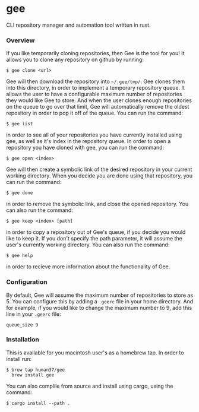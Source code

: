 # gee
CLI repository manager and automation tool written in rust.

### Overview
If you like temporarily cloning repositories, then Gee is the tool for you! It allows you to clone any repository on github by running:

    $ gee clone <url>

Gee will then download the repository into ```~/.gee/tmp/```. Gee clones them into this directory, in order to implement a temporary repository queue. It allows the user to have a configurable maximum number of repositories they would like Gee to store. And when the user clones enough repositories on the queue to go over that limit, Gee will automatically remove the oldest repository in order to pop it off of the queue. You can run the command:

    $ gee list

in order to see all of your repositories you have currently installed using gee, as well as it's index in the repository queue. In order to open a repository you have cloned with gee, you can run the command:

    $ gee open <index>

Gee will then create a symbolic link of the desired repository in your current working directory. When you decide you are done using that repository, you can run the command:

    $ gee done

in order to remove the symbolic link, and close the opened repository. You can also run the command:

    $ gee keep <index> [path]

in order to copy a repository out of Gee's queue, if you decide you would like to keep it. If you don't specify the path parameter, it will assume the user's currently working directory. You can also run the command:

    $ gee help

in order to recieve more information about the functionality of Gee. 

### Configuration
By default, Gee will assume the maximum number of repositories to store as 5. You can configure this by adding a ```.geerc``` file in your home directory. And for example, if you would like to change the maximum number to 9, add this line in your ```.geerc``` file:
```
queue_size 9
```

### Installation
This is available for you macintosh user's as a homebrew tap. In order to install run:

    $ brew tap human37/gee
      brew install gee

You can also complile from source and install using cargo, using the command:

    $ cargo install --path .
